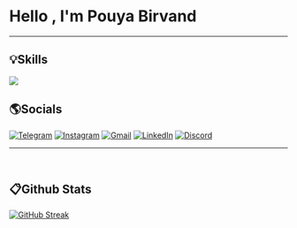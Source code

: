 <h1>Hello , I'm Pouya Birvand</h1>
<hr>
<h2 backgroundcolor='blue'>💡Skills</h2>
<p>
  <a href="https://skillicons.dev">
    <img src="https://skillicons.dev/icons?i=html,css,bootstrap,tailwind,javascript,regex,react,typescript,redux,materialui,git,github,figma" />
  </a>
</p>
<h2>🌎Socials</h2>
<p>
  
 <a href="https://t.me/Itz_Nishaba"> ![Telegram](https://img.shields.io/badge/Telegram-2CA5E0?style=for-the-badge&logo=telegram&logoColor=white)</a>
 <a href="https://www.instagram.com/ahoo3448"> ![Instagram](https://img.shields.io/badge/Instagram-%23E4405F.svg?style=for-the-badge&logo=Instagram&logoColor=white)</a>
 <a href="www.gmail.com/pooyabirvand@gmail.com"> ![Gmail](https://img.shields.io/badge/Gmail-D14836?style=for-the-badge&logo=gmail&logoColor=white)</a>
 <a href="">![LinkedIn](https://img.shields.io/badge/linkedin-%230077B5.svg?style=for-the-badge&logo=linkedin&logoColor=white)</a>
 <a href="https://www.discord.com/pooyabirvand#0000">![Discord](https://img.shields.io/badge/Discord-%235865F2.svg?style=for-the-badge&logo=discord&logoColor=white)</a>
 
</p>
<hr>
<br>
<h2>📋Github Stats</h2>

<a align="center">[![GitHub Streak](https://streak-stats.demolab.com/?user=SEUUSERNAME&theme=shadow-orange&background=000&border=30A3DC&dates=FFF)](https://git.io/streak-stats)</a>

